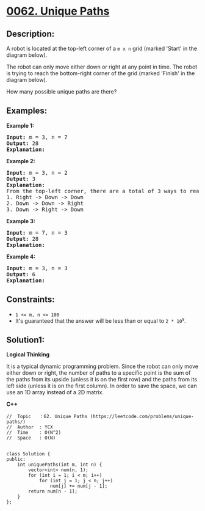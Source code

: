 # [0062. Unique Paths](https://leetcode.com/problems/unique-paths/)


## Description:

<p>A robot is located at the top-left corner of a <code>m x n</code> grid (marked 'Start' in the diagram below).</p>
<p>The robot can only move either down or right at any point in time. The robot is trying to reach the bottom-right corner of the grid (marked 'Finish' in the diagram below).</p>
<p>How many possible unique paths are there?</p>


## Examples:

<strong>Example 1:</strong>
<pre>
<strong>Input:</strong> m = 3, n = 7
<strong>Output:</strong> 28
<strong>Explanation:</strong> 
</pre>

<strong>Example 2:</strong>
<pre>
<strong>Input:</strong> m = 3, n = 2
<strong>Output:</strong> 3
<strong>Explanation:</strong> 
From the top-left corner, there are a total of 3 ways to reach the bottom-right corner:
1. Right -> Down -> Down
2. Down -> Down -> Right
3. Down -> Right -> Down
</pre>

<strong>Example 3:</strong>
<pre>
<strong>Input:</strong> m = 7, n = 3
<strong>Output:</strong> 28
<strong>Explanation:</strong> 
</pre>

<strong>Example 4:</strong>
<pre>
<strong>Input:</strong> m = 3, n = 3
<strong>Output:</strong> 6
<strong>Explanation:</strong> 
</pre>


## Constraints:

<ul>
  <li><code>1 &lt;= m, n &lt;= 100</code></li>
  <li>It's guaranteed that the answer will be less than or equal to <code>2 * 10<sup>9</sup></code>.</li>
</ul>


## Solution1:

<strong>Logical Thinking</strong>
<p>It is a typical dynamic programming problem. Since the robot can only move either down or right, the number of paths to a specific point is the sum of the paths from its upside (unless it is on the first row) and the paths from its left side (unless it is on the first column). In order to save the space, we can use an 1D array instead of a 2D matrix.</p>


<strong>C++</strong>

```
//  Topic   ：62. Unique Paths (https://leetcode.com/problems/unique-paths/)
//  Author  : YCX
//  Time    : O(N^2)
//  Space   : O(N)


class Solution {
public:
    int uniquePaths(int m, int n) {
        vector<int> num(n, 1);
        for (int i = 1; i < m; i++)
            for (int j = 1; j < n; j++)
                num[j] += num[j - 1];
        return num[n - 1];
    }
};
```
